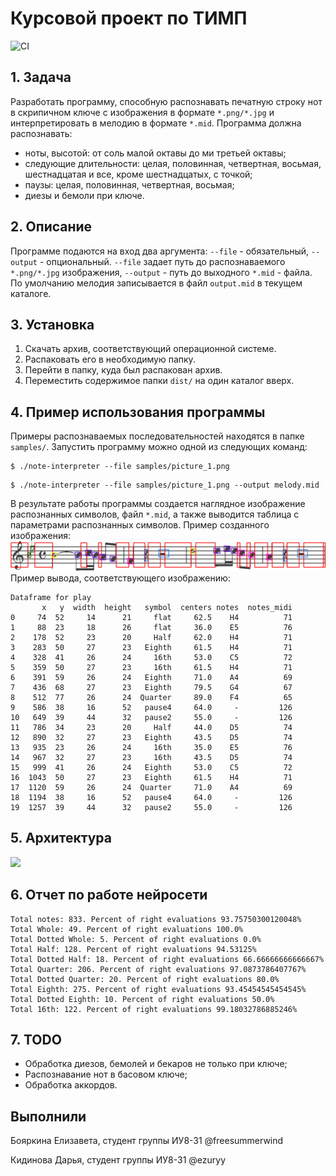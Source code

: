 # Курсовой проект по ТИМП
![CI](https://github.com/musicians-programmers/note-interpreter/workflows/CI/badge.svg?branch=main)

## 1. Задача
Разработать программу, способную распознавать печатную строку нот в скрипичном ключе с изображения
в формате `*.png/*.jpg` и интерпретировать в мелодию в формате `*.mid`. Программа должна распознавать:
 - ноты, высотой: от соль малой октавы до ми третьей октавы;
 - следующие длительности: целая, половинная, четвертная, восьмая, шестнадцатая и все, кроме шестнадцатых, с точкой;
 - паузы: целая, половинная, четвертная, восьмая;
 - диезы и бемоли при ключе.
 
## 2. Описание
Программе подаются на вход два аргумента: `--file` - обязательный, `--output` - опциональный.
 `--file` задает путь до распознаваемого `*.png/*.jpg` изображения, `--output` - путь до выходного `*.mid` - файла.
 По умолчанию мелодия записывается в файл `output.mid` в текущем каталоге.
 
## 3. Установка
1. Скачать архив, соответствующий операционной системе.
2. Распаковать его в необходимую папку.
3. Перейти в папку, куда был распакован архив.
4. Переместить содержимое папки `dist/` на один каталог вверх.
 
## 4. Пример использования программы
Примеры распознаваемых последовательностей находятся в папке `samples/`. Запустить программу можно одной из следующих команд:
```
$ ./note-interpreter --file samples/picture_1.png
```
```
$ ./note-interpreter --file samples/picture_1.png --output melody.mid
```
В результате работы программы создается наглядное изображение распознанных символов, файл `*.mid`, а также выводится таблица с параметрами распознанных символов. 
Пример созданного изображения:
![res](https://github.com/musicians-programmers/note-interpreter/blob/develop/result.png?raw=true)
Пример вывода, соответствующего изображению:
```
Dataframe for play
       x   y  width  height   symbol  centers notes  notes_midi
0     74  52     14      21     flat     62.5    H4          71
1     88  23     18      26     flat     36.0    E5          76
2    178  52     23      20     Half     62.0    H4          71
3    283  50     27      23   Eighth     61.5    H4          71
4    328  41     26      24     16th     53.0    C5          72
5    359  50     27      23     16th     61.5    H4          71
6    391  59     26      24   Eighth     71.0    A4          69
7    436  68     27      23   Eighth     79.5    G4          67
8    512  77     26      24  Quarter     89.0    F4          65
9    586  38     16      52   pause4     64.0     -         126
10   649  39     44      32   pause2     55.0     -         126
11   786  34     23      20     Half     44.0    D5          74
12   890  32     27      23   Eighth     43.5    D5          74
13   935  23     26      24     16th     35.0    E5          76
14   967  32     27      23     16th     43.5    D5          74
15   999  41     26      24   Eighth     53.0    C5          72
16  1043  50     27      23   Eighth     61.5    H4          71
17  1120  59     26      24  Quarter     71.0    A4          69
18  1194  38     16      52   pause4     64.0     -         126
19  1257  39     44      32   pause2     55.0     -         126
```

## 5. Архитектура
[![](https://mermaid.ink/img/eyJjb2RlIjoiZ3JhcGggVERcbkFb0J_QvtC00LHQvtGAINC80LDRgdGI0YLQsNCx0LAsINC_0L7QuNGB0Log0YjQsNCx0LvQvtC90L3Ri9GFINC40LfQvtCx0YDQsNC20LXQvdC40LldIC0tPiB80YHQv9C40YHQvtC6INCy0YHQtdGFINC90LDQudC00LXQvdC90YvRhSDQvdCwINC60LDRgNGC0LjQvdC60LUg0YHQuNC80LLQvtC70L7QsnwgQlvQntC_0YDQtdC0LiDQutC-0L7RgNC00LjQvdCw0YIg0L3QsNC50LTQtdC90L3Ri9GFINGB0LjQvNCy0L7Qu9C-0LIsINCy0YvQtNC10LvQtdC90LjQtSDQuNGFINC90LAg0LrQsNGA0YLQuNC90LrQtV1cbkIgLS0-IHzRgdC_0LjRgdC-0Log0YHQuNC80LLQvtC70L7QsiArINC60YDQsNGB0LjQstCw0Y8g0LrQsNGA0YLQuNC90LrQsHxDW9Ce0L_RgNC10LQuINCy0YvRgdC-0YLRgyDQvdC-0YIg0Lgg0LfQvdCw0LrQvtCyLCDQt9C90LDRjyDQutC-0L7RgNC00LjQvdCw0YLRiyDQuNGFINGG0LXQvdGC0YDQvtCyINC4INC90L7RgtC90L7Qs9C-INGB0YLQsNC90LBdXG5DIC0tPiB80LfQvdCw0LXQvCwg0LrQsNC60YPRjiDQstGL0YHQvtGC0YMg0L3Rg9C20L3QviDRgdGL0LPRgNCw0YLRjHwgRFvQntC_0YDQtdC0LiDQtNC70LjRgtC10LvRjNC90L7RgdGC0Ywg0L3QvtGC0Ysg0YEg0L_QvtC80L7RidGM0Y4g0L3QtdC50YDQvtC90L3QvtC5INGB0LXRgtC4XVxuRCAtLT4gfNC30L3QsNC10LwsINC60LDQutC40LUg0LTQu9C40YLQtdC70YzQvdC-0YHRgtC4INC90YPQttC90L4g0YHRi9Cz0YDQsNGC0Yx8IEVb0J_RgNC10L7QsdGA0LDQt9GD0LXQvCDQsiAqLm1pZCDQv9C-0LvRg9GH0LXQvdC90YvQuSDRgdC_0LjRgdC-0Log0YHQuNC80LLQvtC70L7QsiDQt9C90LDQutC4ICsg0L3QvtGC0YsgKyDQv9Cw0YPQt9GLXSIsIm1lcm1haWQiOnsidGhlbWUiOiJkZWZhdWx0In0sInVwZGF0ZUVkaXRvciI6ZmFsc2V9)](https://mermaid-js.github.io/mermaid-live-editor/#/edit/eyJjb2RlIjoiZ3JhcGggVERcbkFb0J_QvtC00LHQvtGAINC80LDRgdGI0YLQsNCx0LAsINC_0L7QuNGB0Log0YjQsNCx0LvQvtC90L3Ri9GFINC40LfQvtCx0YDQsNC20LXQvdC40LldIC0tPiB80YHQv9C40YHQvtC6INCy0YHQtdGFINC90LDQudC00LXQvdC90YvRhSDQvdCwINC60LDRgNGC0LjQvdC60LUg0YHQuNC80LLQvtC70L7QsnwgQlvQntC_0YDQtdC0LiDQutC-0L7RgNC00LjQvdCw0YIg0L3QsNC50LTQtdC90L3Ri9GFINGB0LjQvNCy0L7Qu9C-0LIsINCy0YvQtNC10LvQtdC90LjQtSDQuNGFINC90LAg0LrQsNGA0YLQuNC90LrQtV1cbkIgLS0-IHzRgdC_0LjRgdC-0Log0YHQuNC80LLQvtC70L7QsiArINC60YDQsNGB0LjQstCw0Y8g0LrQsNGA0YLQuNC90LrQsHxDW9Ce0L_RgNC10LQuINCy0YvRgdC-0YLRgyDQvdC-0YIg0Lgg0LfQvdCw0LrQvtCyLCDQt9C90LDRjyDQutC-0L7RgNC00LjQvdCw0YLRiyDQuNGFINGG0LXQvdGC0YDQvtCyINC4INC90L7RgtC90L7Qs9C-INGB0YLQsNC90LBdXG5DIC0tPiB80LfQvdCw0LXQvCwg0LrQsNC60YPRjiDQstGL0YHQvtGC0YMg0L3Rg9C20L3QviDRgdGL0LPRgNCw0YLRjHwgRFvQntC_0YDQtdC0LiDQtNC70LjRgtC10LvRjNC90L7RgdGC0Ywg0L3QvtGC0Ysg0YEg0L_QvtC80L7RidGM0Y4g0L3QtdC50YDQvtC90L3QvtC5INGB0LXRgtC4XVxuRCAtLT4gfNC30L3QsNC10LwsINC60LDQutC40LUg0LTQu9C40YLQtdC70YzQvdC-0YHRgtC4INC90YPQttC90L4g0YHRi9Cz0YDQsNGC0Yx8IEVb0J_RgNC10L7QsdGA0LDQt9GD0LXQvCDQsiAqLm1pZCDQv9C-0LvRg9GH0LXQvdC90YvQuSDRgdC_0LjRgdC-0Log0YHQuNC80LLQvtC70L7QsiDQt9C90LDQutC4ICsg0L3QvtGC0YsgKyDQv9Cw0YPQt9GLXSIsIm1lcm1haWQiOnsidGhlbWUiOiJkZWZhdWx0In0sInVwZGF0ZUVkaXRvciI6ZmFsc2V9)

## 6. Отчет по работе нейросети
```
Total notes: 833. Percent of right evaluations 93.75750300120048%
Total Whole: 49. Percent of right evaluations 100.0%
Total Dotted Whole: 5. Percent of right evaluations 0.0%
Total Half: 128. Percent of right evaluations 94.53125%
Total Dotted Half: 18. Percent of right evaluations 66.66666666666667%
Total Quarter: 206. Percent of right evaluations 97.0873786407767%
Total Dotted Quarter: 20. Percent of right evaluations 80.0%
Total Eighth: 275. Percent of right evaluations 93.45454545454545%
Total Dotted Eighth: 10. Percent of right evaluations 50.0%
Total 16th: 122. Percent of right evaluations 99.18032786885246%
```

## 7. TODO
- Обработка диезов, бемолей и бекаров не только при ключе;
- Распознавание нот в басовом ключе;
- Обработка аккордов.

## Выполнили
Бояркина Елизавета, студент группы ИУ8-31 @freesummerwind 

Кидинова Дарья, студент группы ИУ8-31 @ezuryy
